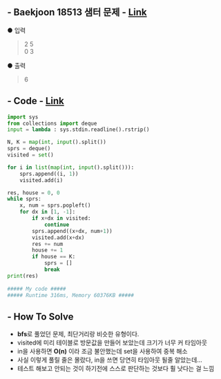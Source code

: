 ## - Baekjoon 18513 샘터 문제 - [Link](https://www.acmicpc.net/problem/18513)
● 입력  
> 2 5  
0 3

● 출력
> 6

## - Code - [Link](https://github.com/imtaesuu/AlgorithmPractice_with_Python/blob/main/Graph_Traversal/Baekjoon_18513/Baekjoon_18513.py)

```python
import sys
from collections import deque
input = lambda : sys.stdin.readline().rstrip()

N, K = map(int, input().split())
sprs = deque()
visited = set()

for i in list(map(int, input().split())):
    sprs.append((i, 1))
    visited.add(i)

res, house = 0, 0
while sprs:
    x, num = sprs.popleft()
    for dx in [1, -1]:
        if x+dx in visited:
            continue
        sprs.append((x+dx, num+1))
        visited.add(x+dx)
        res += num
        house += 1
        if house == K:
            sprs = []
            break
print(res)        
	
##### My code #####
##### Runtime 316ms, Memory 60376KB #####
```

## - **How To Solve**
- **bfs**로 풀었던 문제, 최단거리랑 비슷한 유형이다.
- visited에 미리 테이블로 방문값을 만들어 보았는데 크기가 너무 커 타임아웃
- in을 사용하면 **O(n)** 이라 조금 불안했는데 set을 사용하여 중복 해소
- 사실 이렇게 풀릴 줄은 몰랐다, in을 쓰면 당연히 타임아웃 될줄 알았는데...
- 테스트 해보고 안되는 것이 하기전에 스스로 판단하는 것보다 훨 낫다는 걸 느낌